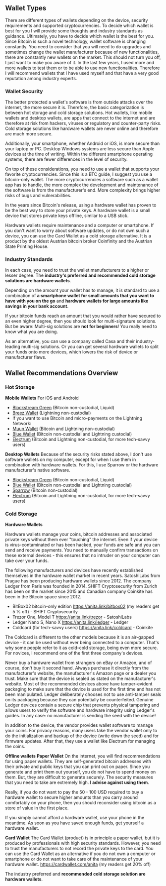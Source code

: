 ## Wallet Types

There are different types of wallets depending on the device, security requirements and supported cryptocurrencies. To decide which wallet is best for you I will provide some thoughts and industry standards as guidance. Ultimately, you have to decide which wallet is the best for you. Since Bitcoin is such a novel technology, wallet software is changing constantly. You need to consider that you will need to do upgrades and sometimes change the wallet manufacturer because of new functionalities, there are constantly new wallets on the market. This should not turn you off, I just want to make you aware of it. In the last few years, I used more and more wallets to test them or to be able to use new functionalities. Therefore I will recommend wallets that I have used myself and that have a very good reputation among industry experts.

### Wallet Security

The better protected a wallet's software is from outside attacks over the internet, the more secure it is. Therefore, the basic categorization is between hot storage and cold storage solutions. Hot wallets, like mobile wallets and desktop wallets, are apps that connect to the internet and are therefore at risk from hackers, viruses or regulatory and counter-party risks. Cold storage solutions like hardware wallets are never online and therefore are much more secure.

Additionally, your smartphone, whether Android or iOS, is more secure than your laptop or PC. Desktop Windows systems are less secure than Apple devices at the time of writing. Within the different smartphone operating systems, there are fewer differences in the level of security.

On top of these considerations, you need to use a wallet that supports your favorite cryptocurrencies. Since this is a BTC guide, I suggest you use a bitcoin-only wallet. The more cryptocurrencies a software such as a wallet app has to handle, the more complex the development and maintenance of the software is from the manufacturer's end. More complexity brings higher risks of bugs and vulnerabilities.

In the years since Bitcoin's release, using a hardware wallet has proven to be the best way to store your private keys. A hardware wallet is a small device that stores private keys offline, similar to a USB stick.

Hardware wallets require maintenance and a computer or smartphone. If you don't want to worry about software updates, or do not own such a device, you can use the Card Wallet as a cold storage alternative. It is a product by the oldest Austrian bitcoin broker Coinfinity and the Austrian State Printing House.

### Industry Standards
In each case, you need to trust the wallet manufacturers to a higher or lesser degree. The **industry's preferred and recommended cold storage solutions are hardware wallets**.

Depending on the amount your wallet has to manage, it is standard to use a combination of **a smartphone wallet for small amounts that you want to have with you on the go** and **hardware wallets for large amounts like savings in your bank account**.

If your bitcoin funds reach an amount that you would rather have secured to an even higher degree, then you should look for multi-signature solutions. But be aware: Multi-sig solutions are **not for beginners**! You really need to know what you are doing.

As an alternative, you can use a company called Casa and their industry-leading multi-sig solutions. Or you can get several hardware wallets to split your funds onto more devices, which lowers the risk of device or manufacturer flaws.

## Wallet Recommendations Overview

### Hot Storage

**Mobile Wallets**
For iOS and Android
* [Blockstream Green](https://blockstream.com/green/) (Bitcoin non-custodial, Liquid)
* [Breez Wallet](https://breez.technology/) (Lightning non-custodial)
* If you want to use Bitcoin and micro-payments on the Lightning Network:
* [Muun Wallet](https://muun.com/) (Bitcoin and Lightning non-custodial)
* [Blue Wallet](https://bluewallet.io/) (Bitcoin non-custodial and Lightning custodial)
* [Electrum](https://electrum.org) (Bitcoin and Lightning non-custodial, for more tech-savvy users)

**Desktop Wallets**
Because of the security risks stated above, I don't use software wallets on my computer, except for when I use them in combination with hardware wallets. For this, I use Sparrow or the hardware manufacturer's native software.

* [Blockstream Green](https://blockstream.com/green/) (Bitcoin non-custodial, Liquid)
* [Blue Wallet](https://bluewallet.io/) (Bitcoin non-custodial and Lightning custodial)
* [Sparrow](https://sparrowwallet.com/) (Bitcoin non-custodial)
* [Electrum](https://electrum.org) (Bitcoin and Lightning non-custodial, for more tech-savvy users)

### Cold Storage
**Hardware Wallets**

Hardware wallets manage your coins, bitcoin addresses and associated private keys without them ever "touching" the internet. Even if your device is virus-contaminated or has been hacked, your funds are safe and you can send and receive payments. You need to manually confirm transactions on these external devices - this ensures that no intruder on your computer can take over your funds.

The following manufacturers and devices have recently established themselves in the hardware wallet market in recent years. SatoshiLabs from Prague has been producing hardware wallets since 2012. The company Ledger from Paris was founded in 2014. SHIFT Cryptosecurity from Zurich has been on the market since 2015 and Canadian company Coinkite has been in the Bitcoin space since 2012.

* BitBox02 bitcoin-only edition https://anita.link/bitbox02 (my readers get 5 % off) - SHIFT Cryptosecurity
* Trezor One, Model T https://anita.link/trezor - SatoshiLabs
* Ledger Nano S, Nano X https://anita.link/ledger - Ledger
* Coldcard (for tech-savvy users) https://anita.link/coldcard - Coinkite

The Coldcard is different to the other models because it is an air-gapped device - it can be used without ever being connected to a computer. That's why some people refer to it as cold-cold storage, being even more secure. For novices, I recommend one of the first three company's devices.

Never buy a hardware wallet from strangers on eBay or Amazon, and of course, don't buy it second hand. Always purchase it directly from the manufacturer's website, the manufacturer's Amazon page or a dealer you trust. Make sure that the device is sealed as stated on the manufacturer's website. Most of the recommended devices above have tamper-evident packaging to make sure that the device is used for the first time and has not been manipulated. Ledger deliberately chooses not to use anti-tamper seals on its packaging because they can potentially be counterfeited. Genuine Ledger devices contain a secure chip that prevents physical tampering and allows users to verify the software and hardware integrity using Ledger's guides. In any case: no manufacturer is sending the seed with the device!

In addition to the device, the vendor provides wallet software to manage your coins. For privacy reasons, many users take the vendor wallet only to do the initialization and backup of the device (write down the seed) and for firmware updates. After that, they use a wallet like Electrum for managing the coins.

**Offline wallets**
**Paper Wallet**
On the internet, you will find recommendations for using paper wallets. They are self-generated bitcoin addresses with their private and public keys that you can print out on paper. Since you generate and print them out yourself, you do not have to spend money on them. But, they are difficult to generate securely. The security measures that you need to take are extremely high. **I advise against using them**.

Really, if you do not want to pay the 50 - 100 USD required to buy a hardware wallet to secure higher amounts than you carry around comfortably on your phone, then you should reconsider using bitcoin as a store of value in the first place.

If you simply cannot afford a hardware wallet, use your phone in the meantime. As soon as you have saved enough funds, get yourself a hardware wallet.

**Card Wallet**
The Card Wallet (product) is in principle a paper wallet, but it is produced by professionals with high security standards. However, you need to trust the manufacturers to not record the private keys to the card. You can use the Card Wallet as an alternative if you do not own a computer or smartphone or do not want to take care of the maintenance of your hardware wallet. https://cardwallet.com/anita (my readers get 20% off)

The industry preferred and **recommended cold storage solution are hardware wallets**.
